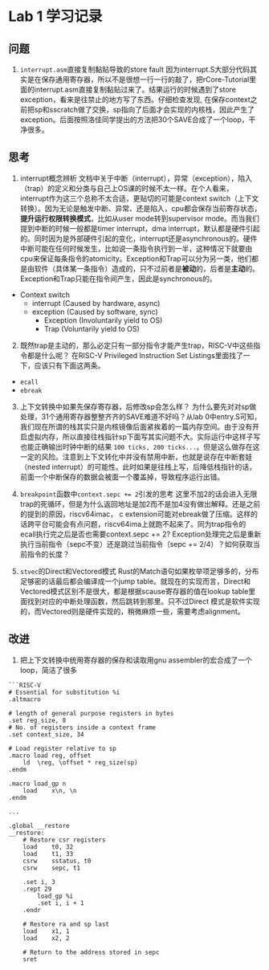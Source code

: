 # Lab 1 学习记录

## 问题
1. `interrupt.asm`直接复制黏贴导致的store fault
因为interrupt.S大部分代码其实是在保存通用寄存器，所以不是很想一行一行的敲了，把rCore-Tutorial里面的interrupt.asm直接复制黏贴过来了。结果运行的时候遇到了store exception，看来是往禁止的地方写了东西。仔细检查发现, 在保存context之前把sp和sscratch做了交换，sp指向了后面才会实现的内核栈，因此产生了exception。后面按照洛佳同学提出的方法把30个SAVE合成了一个loop，干净很多。

## 思考
1. interrupt概念辨析
文档中关于中断（interrupt），异常（exception），陷入（trap）的定义和分类与自己上OS课的时候不太一样。在个人看来，interrupt作为这三个总称不太合适，更贴切的可能是context switch（上下文转换）。因为无论是触发中断、异常、还是陷入，cpu都会保存当前寄存状态，**提升运行权限转换模式**，比如从user mode转到supervisor mode。而当我们提到中断的时候一般都是timer interrupt，dma interrupt，默认都是硬件引起的。同时因为是外部硬件引起的变化，interrupt还是asynchronous的。硬件中断可能在任何时候发生，比如说一条指令执行到一半，这种情况下就要由cpu来保证每条指令的atomicity。Exception和Trap可以分为另一类，他们都是由软件（具体某一条指令）造成的，只不过前者是**被动**的，后者是**主动**的。Exception和Trap只能在指令间产生，因此是synchronous的。
- Context switch
    - interrupt (Caused by hardware, async)
    - exception (Caused by software, sync)
        - Exception (Involuntarily yield to OS)
        - Trap (Voluntarily yield to OS)

2. 既然trap是主动的，那么必定只有一部分指令才能产生trap，RISC-V中这些指令都是什么呢？
在RISC-V Privileged Instruction Set Listings里面找了一下，应该只有下面这两条。
- `ecall`
- `ebreak`

3. 上下文转换中如果先保存寄存器，后修改sp会怎么样？
为什么要先对对sp做处理，31个通用寄存器整整齐齐的SAVE难道不好吗？从lab 0中entry.S可知，我们现在所谓的栈其实只是内核镜像后面紧挨着的一篇内存空间。由于没有开启虚拟内存，所以直接往栈指针sp下面写其实问题不大。实际运行中这样子写也能正确输出时钟中断的结果 `100 ticks, 200 ticks...`。但是这么做存在这一定的风险。注意到上下文转化中并没有禁用中断，也就是说存在中断套娃（nested interrupt）的可能性。此时如果是往栈上写，后降低栈指针的话，前面一个中断保存的数据会被面一个覆盖掉，导致程序运行出错。

4. `breakpoint`函数中`context.sepc += 2`引发的思考
这里不加2的话会进入无限trap的死循环，但是为什么返回地址是加2而不是加4没有做出解释。还是之前的提到的原因，riscv64imac，
c extension可能对ebreak做了压缩。这样的话跨平台可能会有点问题，riscv64ima上就跑不起来了。同为trap指令的ecall执行完之后是否也需要context.sepc += 2? Exception处理完之后是重新执行当前指令（sepc不变）还是跳过当前指令（sepc += 2/4）？如何获取当前指令的长度？

5. `stvec`的Direct和Vectored模式
Rust的Match语句如果枚举项足够多的，分布足够密的话最后都会编译成一个jump table。就现在的实现而言，Direct和Vectored模式区别不是很大，都是根据scause寄存器的值在lookup table里面找到对应的中断处理函数，然后跳转到那里。只不过Direct 模式是软件实现的，而Vectored则是硬件实现的，稍微麻烦一些，需要考虑alignment。

## 改进
1. 把上下文转换中统用寄存器的保存和读取用gnu assembler的宏合成了一个loop，简洁了很多
```
```RISC-V
# Essential for substitution %i
.altmacro

# length of general purpose registers in bytes
.set reg_size, 8
# No. of registers inside a context frame
.set context_size, 34

# Load register relative to sp
.macro load reg, offset
    ld  \reg, \offset * reg_size(sp)
.endm

.macro load_gp n
    load    x\n, \n
.endm

...

.global __restore
__restore:
    # Restore csr registers
    load    t0, 32
    load    t1, 33
    csrw    sstatus, t0
    csrw    sepc, t1

    .set i, 3
    .rept 29
        load_gp %i
        .set i, i + 1
    .endr

    # Restore ra and sp last
    load    x1, 1
    load    x2, 2

    # Return to the address stored in sepc
    sret
```